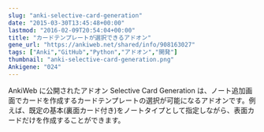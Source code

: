 ```yaml
---
slug: "anki-selective-card-generation"
date: "2015-03-30T13:45:48+00:00"
lastmod: "2016-02-09T20:54:04+00:00"
title: "カードテンプレートが選択できるアドオン"
gene_url: "https://ankiweb.net/shared/info/908163027"
tags: ["Anki","GitHub","Python","アドオン","開発"]
thumbnail: "anki-selective-card-generation.png"
Ankigene: "024"
---
```

AnkiWeb に公開されたアドオン Selective Card Generation は、ノート追加画面でカードを作成するカードテンプレートの選択が可能になるアドオンです。例えば、既定の基本(裏面カード付き)をノートタイプとして指定しながら、表面カードだけを作成することができます。

